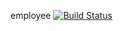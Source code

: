 employee 
[![Build Status](https://travis-ci.org/vvvickey8/employee.svg?branch=master)](https://travis-ci.org/vvvickey8/employee)
